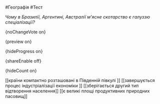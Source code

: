 #Географія #Тест

*Чому в Бразилії, Аргентині, Австралії м'ясне скотарство є галуззю спеціалізації?*

{noChangeVote on}

{preview on}

{hideProgress on}

{shareEnable off}

{hideCount on}

[[країни компактно розташовані в Південній півкулі ]]
[[завершується процес індустріалізації економіки ]]
[[зберігається другий тип відтворення населення]]
[[є великі площі продуктивних природних пасовищ]]
